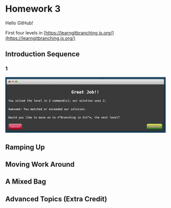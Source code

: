 # Homework 3

Hello GitHub!

First four levels in [https://learngitbranching.js.org/](https://learngitbranching.js.org/)

## Introduction Sequence

### 1

![Screenshot of completed level 1](/screenshots/Introduction_Sequence/1.png)

## Ramping Up

## Moving Work Around

## A Mixed Bag

## Advanced Topics (Extra Credit)
